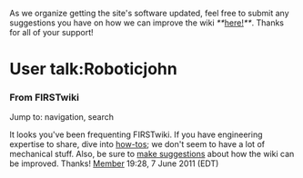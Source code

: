As we organize getting the site's software updated, feel free to submit any
suggestions you have on how we can improve the wiki
_**_[here!](/index.php/User:Hallry/Suggestions "User:Hallry/Suggestions"
)_**_. Thanks for all of your support!

# User talk:Roboticjohn

### From FIRSTwiki

Jump to: navigation, search

It looks you've been frequenting FIRSTwiki. If you have engineering expertise
to share, dive into [how-tos](/index.php/How-to "How-to" ); we don't seem to
have a lot of mechanical stuff. Also, be sure to [make
suggestions](/index.php/User:Hallry/Suggestions "User:Hallry/Suggestions" )
about how the wiki can be improved. Thanks! [Member](/index.php/User:Member
"User:Member" ) 19:28, 7 June 2011 (EDT)

